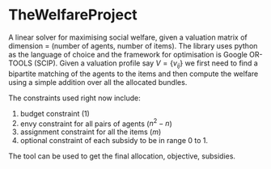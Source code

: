 # TheWelfareProject
A linear solver for maximising social welfare, given a valuation matrix of dimension = (number of agents, number of items). The library uses python as the language of choice and the framework for optimisation is Google OR-TOOLS (SCIP).
Given a valuation profile say $V = \{v_{ij}\}$ we first need to find a bipartite matching of the agents to the items and then compute the welfare using a simple addition over all the allocated bundles. 

The constraints used right now include: 
1. budget constraint (1)
2. envy constraint for all pairs of agents ($n^2 - n$)
3. assignment constraint for all the items ($m$) 
4. optional constraint of each subsidy to be in range 0 to 1. 


The tool can be used to get the final allocation, objective, subsidies. 
